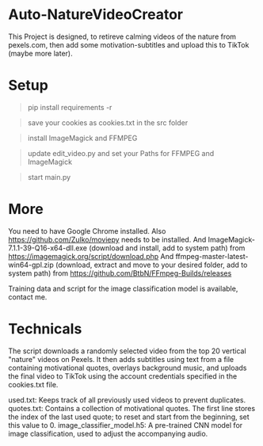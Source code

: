 # Auto-NatureVideoCreator

This Project is designed, to retireve calming videos of the nature from pexels.com,
then add some motivation-subtitles and upload this to TikTok (maybe more later).

<!-- You will use you TikTok Session Cookies to rejoin the session, for that you need it as cookies.txt file,
you can get it with an extension like "Get cookies.txt LOCALLY" -->
# Setup

>pip install requirements -r

>save your cookies as cookies.txt in the src folder

>install ImageMagick and FFMPEG

>update edit_video.py and set your Paths for FFMPEG and ImageMagick

>start main.py
 
# More

You need to have Google Chrome installed.
Also https://github.com/Zulko/moviepy needs to be installed.
And ImageMagick-7.1.1-39-Q16-x64-dll.exe (download and install, add to system path) from https://imagemagick.org/script/download.php
And ffmpeg-master-latest-win64-gpl.zip (download, extract and move to your desired folder, add to system path) from https://github.com/BtbN/FFmpeg-Builds/releases

Training data and script for the image classification model is available, contact me.

# Technicals
The script downloads a randomly selected video from the top 20 vertical "nature" videos on Pexels. It then adds subtitles using text from a file containing motivational quotes, overlays background music, and uploads the final video to TikTok using the account credentials specified in the cookies.txt file.

used.txt: Keeps track of all previously used videos to prevent duplicates.
quotes.txt: Contains a collection of motivational quotes. The first line stores the index of the last used quote; to reset and start from the beginning, set this value to 0.
image_classifier_model.h5: A pre-trained CNN model for image classification, used to adjust the accompanying audio.
